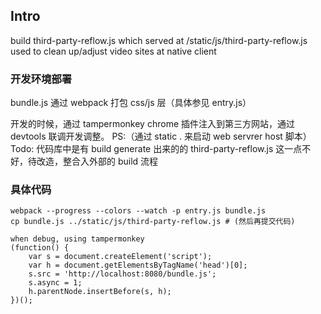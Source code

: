 ## Intro
build third-party-reflow.js which served at /static/js/third-party-reflow.js used to clean up/adjust video sites at native client

### 开发环境部署
bundle.js 通过 webpack 打包 css/js 层（具体参见 entry.js）

开发的时候，通过 tampermonkey chrome 插件注入到第三方网站，通过 devtools 联调开发调整。
PS:（通过 static . 来启动 web servrer host 脚本）
Todo: 代码库中是有 build generate 出来的的 third-party-reflow.js 这一点不好，待改造，整合入外部的 build 流程

### 具体代码
```
webpack --progress --colors --watch -p entry.js bundle.js
cp bundle.js ../static/js/third-party-reflow.js # (然后再提交代码)

when debug, using tampermonkey
(function() {
    var s = document.createElement('script');
    var h = document.getElementsByTagName('head')[0];
    s.src = 'http://localhost:8080/bundle.js';
    s.async = 1;
    h.parentNode.insertBefore(s, h);
})();
```
